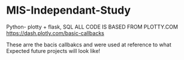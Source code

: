 # MIS-Independant-Study
Python- plotty + flask, SQL
ALL CODE IS BASED FROM PLOTTY.COM
https://dash.plotly.com/basic-callbacks

These arre the bacis callbakcs and were used at reference to what Expected future projects will look like!
